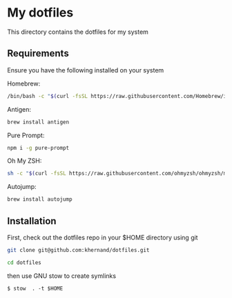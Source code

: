 # My dotfiles

This directory contains the dotfiles for my system

## Requirements

Ensure you have the following installed on your system

Homebrew:

```bash
/bin/bash -c "$(curl -fsSL https://raw.githubusercontent.com/Homebrew/install/HEAD/install.sh)"
```

Antigen:

```bash
brew install antigen
```

Pure Prompt:

```bash
npm i -g pure-prompt
```

Oh My ZSH:

```bash
sh -c "$(curl -fsSL https://raw.githubusercontent.com/ohmyzsh/ohmyzsh/master/tools/install.sh)"
```

Autojump:

```bash
brew install autojump
```

## Installation

First, check out the dotfiles repo in your $HOME directory using git

```bash
git clone git@github.com:khernand/dotfiles.git
```

```bash
cd dotfiles
```

then use GNU stow to create symlinks

```
$ stow  . -t $HOME
```
